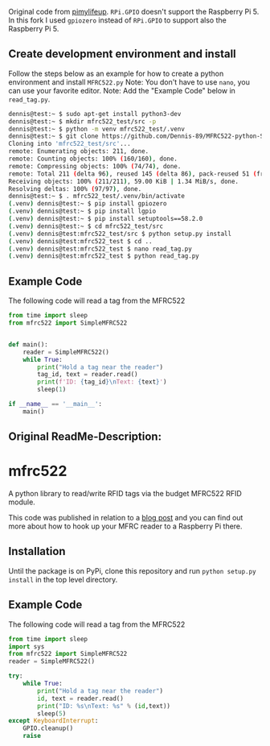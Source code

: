 Original code from [pimylifeup](https://github.com/YudiNz/MFRC522-python-SimpleMFRC522).
`RPi.GPIO` doesn't support the Raspberry Pi 5. In this fork I used `gpiozero` instead of `RPi.GPIO` to support also the Raspberry Pi 5.

Create development environment and install
---------------------

Follow the steps below as an example for how to create a python environment and install `MFRC522.py`
Note: You don't have to use `nano`, you can use your favorite editor. 
Note: Add the "Example Code" below in `read_tag.py`.
```bash
dennis@test:~ $ sudo apt-get install python3-dev
dennis@test:~ $ mkdir mfrc522_test/src -p
dennis@test:~ $ python -m venv mfrc522_test/.venv
dennis@test:~ $ git clone https://github.com/Dennis-89/MFRC522-python-SimpleMFRC522.git mfrc522_test/src/
Cloning into 'mfrc522_test/src'...
remote: Enumerating objects: 211, done.
remote: Counting objects: 100% (160/160), done.
remote: Compressing objects: 100% (74/74), done.
remote: Total 211 (delta 96), reused 145 (delta 86), pack-reused 51 (from 1)
Receiving objects: 100% (211/211), 59.00 KiB | 1.34 MiB/s, done.
Resolving deltas: 100% (97/97), done.
dennis@test:~ $ . mfrc522_test/.venv/bin/activate
(.venv) dennis@test:~ $ pip install gpiozero
(.venv) dennis@test:~ $ pip install lgpio
(.venv) dennis@test:~ $ pip install setuptools==58.2.0
(.venv) dennis@test:~ $ cd mfrc522_test/src
(.venv) dennis@test:mfrc522_test/src $ python setup.py install
(.venv) dennis@test:mfrc522_test $ cd ..
(.venv) dennis@test:mfrc522_test $ nano read_tag.py
(.venv) dennis@test:mfrc522_test $ python read_tag.py
```

## Example Code

The following code will read a tag from the MFRC522

```python
from time import sleep
from mfrc522 import SimpleMFRC522


def main():
    reader = SimpleMFRC522()
    while True:
        print("Hold a tag near the reader")
        tag_id, text = reader.read()
        print(f'ID: {tag_id}\nText: {text}')
        sleep(1)

if __name__ == '__main__':
    main()
```

Original ReadMe-Description:
-----------------------------

# mfrc522

A python library to read/write RFID tags via the budget MFRC522 RFID module.

This code was published in relation to a [blog post](https://pimylifeup.com/raspberry-pi-rfid-rc522/) and you can find out more about how to hook up your MFRC reader to a Raspberry Pi there.

## Installation

Until the package is on PyPi, clone this repository and run `python setup.py install` in the top level directory.

## Example Code

The following code will read a tag from the MFRC522

```python
from time import sleep
import sys
from mfrc522 import SimpleMFRC522
reader = SimpleMFRC522()

try:
    while True:
        print("Hold a tag near the reader")
        id, text = reader.read()
        print("ID: %s\nText: %s" % (id,text))
        sleep(5)
except KeyboardInterrupt:
    GPIO.cleanup()
    raise
```
